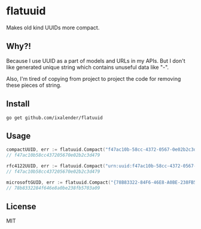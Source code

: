 # flatuuid

Makes old kind UUIDs more compact.

## Why?!
Because I use UUID as a part of models and URLs in my APIs. But I don't like generated unique string which contains unuseful data like "-".

Also, I'm tired of copying from project to project the code for removing these pieces of string.

## Install
```
go get github.com/ixalender/flatuuid
```

## Usage

```go
compactUUID, err := flatuuid.Compact("f47ac10b-58cc-4372-0567-0e02b2c3d479")
// f47ac10b58cc437205670e02b2c3d479

rfc4122UUID, err := flatuuid.Compact("urn:uuid:f47ac10b-58cc-4372-0567-0e02b2c3d479")
// f47ac10b58cc437205670e02b2c3d479

microsoftGUID, err := flatuuid.Compact("{78B83322-84F6-46E8-A0BE-238FB5703A09}")
// 78b8332284f646e8a0be238fb5703a09
```

## License

MIT